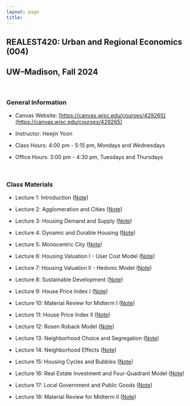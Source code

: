 ```yaml
---
layout: page
title: 　
---
```


## **REALEST420: Urban and Regional Economics (004)**
## UW&ndash;Madison, Fall 2024

<br/> 

### General Information

 - Canvas Website: [https://canvas.wisc.edu/courses/429265](https://canvas.wisc.edu/courses/429265)

 - Instructor: Heejin Yoon

 - Class Hours: 4:00 pm - 5:15 pm, Mondays and Wednesdays
 
 - Office Hours: 3:00 pm - 4:30 pm, Tuesdays and Thursdays

<br/> 

### Class Materials

 - Lecture 1: Introduction ([Note](RE420/RE420_Lecture1_Introduction.pdf))
 
 - Lecture 2: Agglomeration and Cities ([Note](RE420/RE420_Lecture2_Agglomeration_and_Cities.pdf))
 
 - Lecture 3: Housing Demand and Supply ([Note](RE420/RE420_Lecture3_Housing_Demand_and_Supply.pdf))

 - Lecture 4: Dynamic and Durable Housing ([Note](RE420/RE420_Lecture4_Dynamic_and_Durable_Housing.pdf))

 - Lecture 5: Monocentric City ([Note](RE420/RE420_Lecture5_Monocentric_City.pdf))

 - Lecture 6: Housing Valuation I - User Cost Model ([Note](RE420/RE420_Lecture5_Monocentric_City.pdf))

 - Lecture 7: Housing Valuation II - Hedonic Model ([Note](RE420/RE420_Lecture5_Monocentric_City.pdf))

 - Lecture 8: Sustainable Development ([Note](RE420/RE420_Lecture5_Monocentric_City.pdf))

 - Lecture 9: House Price Index I ([Note](RE420/RE420_Lecture5_Monocentric_City.pdf))

 - Lecture 10: Material Review for Midterm I ([Note](RE420/RE420_Lecture5_Monocentric_City.pdf))

 - Lecture 11: House Price Index II ([Note](RE420/RE420_Lecture5_Monocentric_City.pdf))

 - Lecture 12: Rosen Roback Model ([Note](RE420/RE420_Lecture5_Monocentric_City.pdf))

 - Lecture 13: Neighborhood Choice and Segregation ([Note](RE420/RE420_Lecture5_Monocentric_City.pdf))

 - Lecture 14: Neighborhood Effects ([Note](RE420/RE420_Lecture5_Monocentric_City.pdf))

 - Lecture 15: Housing Cycles and Bubbles ([Note](RE420/RE420_Lecture5_Monocentric_City.pdf))

 - Lecture 16: Real Estate Investment and Four-Quadrant Model ([Note](RE420/RE420_Lecture5_Monocentric_City.pdf))

 - Lecture 17: Local Government and Public Goods ([Note](RE420/RE420_Lecture5_Monocentric_City.pdf))

 - Lecture 18: Material Review for Midterm II ([Note](RE420/RE420_Lecture5_Monocentric_City.pdf))

<br/>

